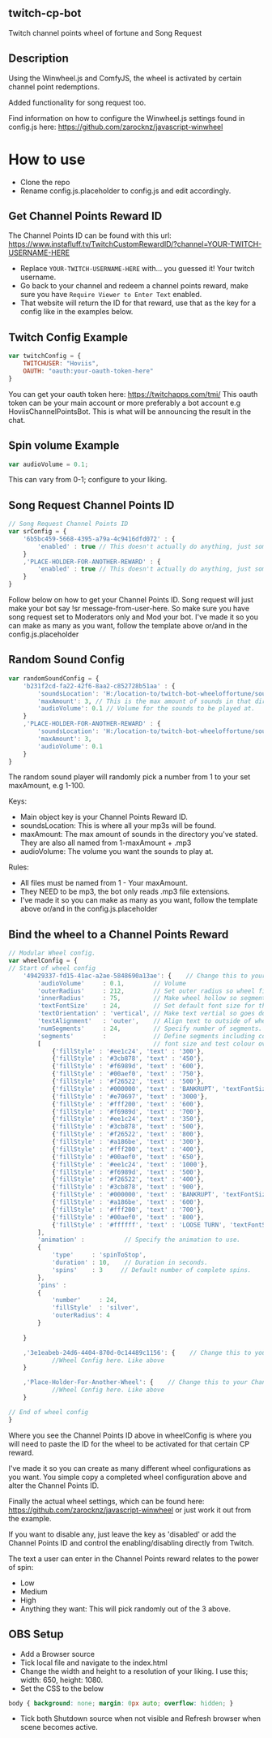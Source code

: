 ## twitch-cp-bot
Twitch channel points wheel of fortune and Song Request

## Description
Using the Winwheel.js and ComfyJS, the wheel is activated by certain channel point redemptions.

Added functionality for song request too.

Find information on how to configure the Winwheel.js settings found in config.js here: https://github.com/zarocknz/javascript-winwheel

# How to use

 - Clone the repo
 - Rename config.js.placeholder to config.js and edit accordingly.

 ## Get Channel Points Reward ID
 The Channel Points ID can be found with this url: https://www.instafluff.tv/TwitchCustomRewardID/?channel=YOUR-TWITCH-USERNAME-HERE 
- Replace `YOUR-TWITCH-USERNAME-HERE` with... you guessed it! Your twitch username.
- Go back to your channel and redeem a channel points reward, make sure you have `Require Viewer to Enter Text` enabled.
- That website will return the ID for that reward, use that as the key for a config like in the examples below.
 
 
## Twitch Config Example
```javascript
var twitchConfig = {
    TWITCHUSER: "Hoviis",
    OAUTH: "oauth:your-oauth-token-here"
}
```

You can get your oauth token here: https://twitchapps.com/tmi/ 
This oauth token can be your main account or more preferably a bot account e.g HoviisChannelPointsBot.
This is what will be announcing the result in the chat.

## Spin volume Example
```javascript
var audioVolume = 0.1;
```

This can vary from 0-1; configure to your liking.

## Song Request Channel Points ID
```javascript
// Song Request Channel Points ID
var srConfig = {
    '6b5bc459-5668-4395-a79a-4c9416dfd072' : {
        'enabled' : true // This doesn't actually do anything, just something to fill the object.
    }
    ,'PLACE-HOLDER-FOR-ANOTHER-REWARD' : {
        'enabled' : true // This doesn't actually do anything, just something to fill the object.
    }
}
```

Follow below on how to get your Channel Points ID.
Song request will just make your bot say !sr message-from-user-here. So make sure you have song request set to Moderators only and Mod your bot.
I've made it so you can make as many as you want, follow the template above or/and in the config.js.placeholder

## Random Sound Config

```javascript
var randomSoundConfig = {
    'b231f2cd-fa22-42f6-8aa2-c852728b51aa' : {
        'soundsLocation': 'H:/location-to/twitch-bot-wheeloffortune/sounds/coolsounds/', //Location to the sounds, make sure you have the last /
        'maxAmount': 3, // This is the max amount of sounds in that directory. The sounds need to be named from 1-You max amount.
        'audioVolume': 0.1 // Volume for the sounds to be played at.
    }
    ,'PLACE-HOLDER-FOR-ANOTHER-REWARD' : {
        'soundsLocation': 'H:/location-to/twitch-bot-wheeloffortune/sounds/morecoolsounds/',
        'maxAmount': 3,
        'audioVolume': 0.1
    }
}
```
The random sound player will randomly pick a number from 1 to your set maxAmount, e.g 1-100. 

Keys:
- Main object key is your Channel Points Reward ID.
- soundsLocation: This is where all your mp3s will be found.
- maxAmount: The max amount of sounds in the directory you've stated. They are also all named from 1-maxAmount + .mp3
- audioVolume: The volume you want the sounds to play at.

Rules:
- All files must be named from 1 - Your maxAmount.
- They NEED to be mp3, the bot only reads .mp3 file extensions.
- I've made it so you can make as many as you want, follow the template above or/and in the config.js.placeholder

## Bind the wheel to a Channel Points Reward
```javascript
// Modular Wheel config.
var wheelConfig = {
// Start of wheel config
    '49429337-fd15-41ac-a2ae-5848690a13ae': {    // Change this to your Channel Points ID
        'audioVolume'     : 0.1,        // Volume
        'outerRadius'     : 212,        // Set outer radius so wheel fits inside the background.
        'innerRadius'     : 75,         // Make wheel hollow so segments don't go all way to center.
        'textFontSize'    : 24,         // Set default font size for the segments.
        'textOrientation' : 'vertical', // Make text vertial so goes down from the outside of wheel.
        'textAlignment'   : 'outer',    // Align text to outside of wheel.
        'numSegments'     : 24,         // Specify number of segments.
        'segments'        :             // Define segments including colour and text.
        [                               // font size and test colour overridden on backrupt segments.
            {'fillStyle' : '#ee1c24', 'text' : '300'},
            {'fillStyle' : '#3cb878', 'text' : '450'},
            {'fillStyle' : '#f6989d', 'text' : '600'},
            {'fillStyle' : '#00aef0', 'text' : '750'},
            {'fillStyle' : '#f26522', 'text' : '500'},
            {'fillStyle' : '#000000', 'text' : 'BANKRUPT', 'textFontSize' : 16, 'textFillStyle' : '#ffffff'},
            {'fillStyle' : '#e70697', 'text' : '3000'},
            {'fillStyle' : '#fff200', 'text' : '600'},
            {'fillStyle' : '#f6989d', 'text' : '700'},
            {'fillStyle' : '#ee1c24', 'text' : '350'},
            {'fillStyle' : '#3cb878', 'text' : '500'},
            {'fillStyle' : '#f26522', 'text' : '800'},
            {'fillStyle' : '#a186be', 'text' : '300'},
            {'fillStyle' : '#fff200', 'text' : '400'},
            {'fillStyle' : '#00aef0', 'text' : '650'},
            {'fillStyle' : '#ee1c24', 'text' : '1000'},
            {'fillStyle' : '#f6989d', 'text' : '500'},
            {'fillStyle' : '#f26522', 'text' : '400'},
            {'fillStyle' : '#3cb878', 'text' : '900'},
            {'fillStyle' : '#000000', 'text' : 'BANKRUPT', 'textFontSize' : 16, 'textFillStyle' : '#ffffff'},
            {'fillStyle' : '#a186be', 'text' : '600'},
            {'fillStyle' : '#fff200', 'text' : '700'},
            {'fillStyle' : '#00aef0', 'text' : '800'},
            {'fillStyle' : '#ffffff', 'text' : 'LOOSE TURN', 'textFontSize' : 12}
        ],
        'animation' :           // Specify the animation to use.
        {
            'type'     : 'spinToStop',
            'duration' : 10,    // Duration in seconds.
            'spins'    : 3     // Default number of complete spins.
        },
        'pins' :
        {
            'number'     : 24,
            'fillStyle'  : 'silver',
            'outerRadius': 4
        }
    
    }

    ,'3e1eabeb-24d6-4404-870d-0c14489c1156': {    // Change this to your Channel Points ID
            //Wheel Config here. Like above
    }

    ,'Place-Holder-For-Another-Wheel': {    // Change this to your Channel Points ID
            //Wheel Config here. Like above
    }

// End of wheel config
}
```

Where you see the Channel Points ID above in wheelConfig is where you will need to paste the ID for the wheel to be activated for that certain CP reward.

I've made it so you can create as many different wheel configurations as you want. You simple copy a completed wheel configuration above and alter the Channel Points ID.

Finally the actual wheel settings, which can be found here: https://github.com/zarocknz/javascript-winwheel or just work it out from the example.

If you want to disable any, just leave the key as 'disabled' or add the Channel Points ID and control the enabling/disabling directly from Twitch.

The text a user can enter in the Channel Points reward relates to the power of spin:
- Low
- Medium
- High
- Anything they want: This will pick randomly out of the 3 above.

## OBS Setup

- Add a Browser source
- Tick local file and navigate to the index.html
- Change the width and height to a resolution of your liking. I use this; width: 650, height: 1080.
- Set the CSS to the below

```CSS
body { background: none; margin: 0px auto; overflow: hidden; }
```

- Tick both Shutdown source when not visible and Refresh browser when scene becomes active.


